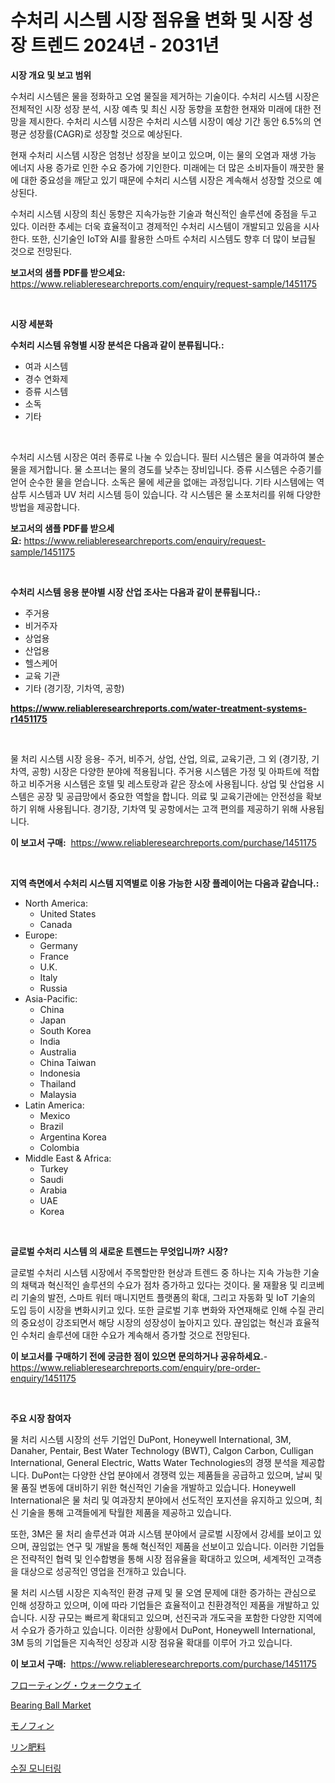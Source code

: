 <p><h1>수처리 시스템 시장 점유율 변화 및 시장 성장 트렌드 2024년 - 2031년</h1></p><p><strong>시장 개요 및 보고 범위</strong></p>
<p><p>수처리 시스템은 물을 정화하고 오염 물질을 제거하는 기술이다. 수처리 시스템 시장은 전체적인 시장 성장 분석, 시장 예측 및 최신 시장 동향을 포함한 현재와 미래에 대한 전망을 제시한다. 수처리 시스템 시장은 수처리 시스템 시장이 예상 기간 동안 6.5%의 연평균 성장률(CAGR)로 성장할 것으로 예상된다. </p><p>현재 수처리 시스템 시장은 엄청난 성장을 보이고 있으며, 이는 물의 오염과 재생 가능 에너지 사용 증가로 인한 수요 증가에 기인한다. 미래에는 더 많은 소비자들이 깨끗한 물에 대한 중요성을 깨닫고 있기 때문에 수처리 시스템 시장은 계속해서 성장할 것으로 예상된다. </p><p>수처리 시스템 시장의 최신 동향은 지속가능한 기술과 혁신적인 솔루션에 중점을 두고 있다. 이러한 추세는 더욱 효율적이고 경제적인 수처리 시스템이 개발되고 있음을 시사한다. 또한, 신기술인 IoT와 AI를 활용한 스마트 수처리 시스템도 향후 더 많이 보급될 것으로 전망된다.</p></p>
<p><strong>보고서의 샘플 PDF를 받으세요:</strong> <a href="https://www.reliableresearchreports.com/enquiry/request-sample/1451175">https://www.reliableresearchreports.com/enquiry/request-sample/1451175</a></p>
<p>&nbsp;</p>
<p><strong>시장 세분화</strong></p>
<p><strong>수처리 시스템 유형별 시장 분석은 다음과 같이 분류됩니다.:</strong></p>
<p><ul><li>여과 시스템</li><li>경수 연화제</li><li>증류 시스템</li><li>소독</li><li>기타</li></ul></p>
<p>&nbsp;</p>
<p><p>수처리 시스템 시장은 여러 종류로 나눌 수 있습니다. 필터 시스템은 물을 여과하여 불순물을 제거합니다. 물 소프너는 물의 경도를 낮추는 장비입니다. 증류 시스템은 수증기를 얻어 순수한 물을 얻습니다. 소독은 물에 세균을 없애는 과정입니다. 기타 시스템에는 역삼투 시스템과 UV 처리 시스템 등이 있습니다. 각 시스템은 물 소포처리를 위해 다양한 방법을 제공합니다.</p></p>
<p><strong>보고서의 샘플 PDF를 받으세요:</strong>&nbsp;<a href="https://www.reliableresearchreports.com/enquiry/request-sample/1451175">https://www.reliableresearchreports.com/enquiry/request-sample/1451175</a></p>
<p>&nbsp;</p>
<p><strong> 수처리 시스템 응용 분야별 시장 산업 조사는 다음과 같이 분류됩니다.:</strong></p>
<p><ul><li>주거용</li><li>비거주자</li><li>상업용</li><li>산업용</li><li>헬스케어</li><li>교육 기관</li><li>기타 (경기장, 기차역, 공항)</li></ul></p>
<p><strong><a href="https://www.reliableresearchreports.com/water-treatment-systems-r1451175">https://www.reliableresearchreports.com/water-treatment-systems-r1451175</a></strong></p>
<p>&nbsp;</p>
<p><p>물 처리 시스템 시장 응용- 주거, 비주거, 상업, 산업, 의료, 교육기관, 그 외 (경기장, 기차역, 공항) 시장은 다양한 분야에 적용됩니다. 주거용 시스템은 가정 및 아파트에 적합하고 비주거용 시스템은 호텔 및 레스토랑과 같은 장소에 사용됩니다. 상업 및 산업용 시스템은 공장 및 공급망에서 중요한 역할을 합니다. 의료 및 교육기관에는 안전성을 확보하기 위해 사용됩니다. 경기장, 기차역 및 공항에서는 고객 편의를 제공하기 위해 사용됩니다.</p></p>
<p><strong>이 보고서 구매:</strong>&nbsp; <a href="https://www.reliableresearchreports.com/purchase/1451175">https://www.reliableresearchreports.com/purchase/1451175</a></p>
<p>&nbsp;</p>
<p><strong>지역 측면에서 수처리 시스템 지역별로 이용 가능한 시장 플레이어는 다음과 같습니다.:</strong></p>
<p><ul>
    <li>
        North America:
        <ul>
            <li>United States</li>
            <li>Canada</li>
        </ul>
    </li>
    <li>
        Europe:
        <ul>
            <li>Germany</li>
            <li>France</li>
            <li>U.K.</li>
            <li>Italy</li>
            <li>Russia</li>
        </ul>
    </li>
    <li>
        Asia-Pacific:
        <ul>
            <li>China</li>
            <li>Japan</li>
            <li>South Korea</li>
            <li>India</li>
            <li>Australia</li>
            <li>China Taiwan</li>
            <li>Indonesia</li>
            <li>Thailand</li>
            <li>Malaysia</li>
        </ul>
    </li>
    <li>
        Latin America:
        <ul>
            <li>Mexico</li>
            <li>Brazil</li>
            <li>Argentina Korea</li>
            <li>Colombia</li>
        </ul>
    </li>
    <li>
        Middle East & Africa:
        <ul>
            <li>Turkey</li>
            <li>Saudi</li>
            <li>Arabia</li>
            <li>UAE</li>
            <li>Korea</li>
        </ul>
    </li>
    </ul></p>
<p>&nbsp;</p>
<p><strong>글로벌 수처리 시스템 의 새로운 트렌드는 무엇입니까? 시장?</strong></p>
<p><p>글로벌 수처리 시스템 시장에서 주목할만한 현상과 트렌드 중 하나는 지속 가능한 기술의 채택과 혁신적인 솔루션의 수요가 점차 증가하고 있다는 것이다. 물 재활용 및 리코베리 기술의 발전, 스마트 워터 매니지먼트 플랫폼의 확대, 그리고 자동화 및 IoT 기술의 도입 등이 시장을 변화시키고 있다. 또한 글로벌 기후 변화와 자연재해로 인해 수질 관리의 중요성이 강조되면서 해당 시장의 성장성이 높아지고 있다. 끊임없는 혁신과 효율적인 수처리 솔루션에 대한 수요가 계속해서 증가할 것으로 전망된다.</p></p>
<p><strong>이 보고서를 구매하기 전에 궁금한 점이 있으면 문의하거나 공유하세요.</strong>- <a href="https://www.reliableresearchreports.com/enquiry/pre-order-enquiry/1451175">https://www.reliableresearchreports.com/enquiry/pre-order-enquiry/1451175</a></p>
<p>&nbsp;</p>
<p><strong>주요 시장 참여자</strong></p>
<p><p>물 처리 시스템 시장의 선두 기업인 DuPont, Honeywell International, 3M, Danaher, Pentair, Best Water Technology (BWT), Calgon Carbon, Culligan International, General Electric, Watts Water Technologies의 경쟁 분석을 제공합니다. DuPont는 다양한 산업 분야에서 경쟁력 있는 제품들을 공급하고 있으며, 날씨 및 물 품질 변동에 대비하기 위한 혁신적인 기술을 개발하고 있습니다. Honeywell International은 물 처리 및 여과장치 분야에서 선도적인 포지션을 유지하고 있으며, 최신 기술을 통해 고객들에게 탁월한 제품을 제공하고 있습니다.</p><p>또한, 3M은 물 처리 솔루션과 여과 시스템 분야에서 글로벌 시장에서 강세를 보이고 있으며, 끊임없는 연구 및 개발을 통해 혁신적인 제품을 선보이고 있습니다. 이러한 기업들은 전략적인 협력 및 인수합병을 통해 시장 점유율을 확대하고 있으며, 세계적인 고객층을 대상으로 성공적인 영업을 전개하고 있습니다.</p><p>물 처리 시스템 시장은 지속적인 환경 규제 및 물 오염 문제에 대한 증가하는 관심으로 인해 성장하고 있으며, 이에 따라 기업들은 효율적이고 친환경적인 제품을 개발하고 있습니다. 시장 규모는 빠르게 확대되고 있으며, 선진국과 개도국을 포함한 다양한 지역에서 수요가 증가하고 있습니다. 이러한 상황에서 DuPont, Honeywell International, 3M 등의 기업들은 지속적인 성장과 시장 점유율 확대를 이루어 가고 있습니다.</p></p>
<p><strong>이 보고서 구매:</strong>&nbsp;&nbsp;<a href="https://www.reliableresearchreports.com/purchase/1451175">https://www.reliableresearchreports.com/purchase/1451175</a></p>
<p><p><a href="https://github.com/joaejkdzgyljvo6/Market-Research-Report-List-1/blob/main/669511322647.md">フローティング・ウォークウェイ</a></p><p><a href="https://github.com/johnbach50/Market-Research-Report-List-2/blob/main/bearing-ball-market.md">Bearing Ball Market</a></p><p><a href="https://github.com/NashBeahan2023/Market-Research-Report-List-1/blob/main/632759122648.md">モノフィン</a></p><p><a href="https://medium.com/@saigekulas/%E3%83%AA%E3%83%B3%E8%82%A5%E6%96%99%E5%B8%82%E5%A0%B4%E3%81%AE%E5%88%86%E6%9E%90-%E3%82%B0%E3%83%AD%E3%83%BC%E3%83%90%E3%83%AB%E7%94%A3%E6%A5%AD%E3%81%AE%E8%A6%8B%E9%80%9A%E3%81%97%E3%81%A8%E4%BA%88%E6%B8%AC-2024%E5%B9%B4%E3%81%8B%E3%82%892031%E5%B9%B4%E3%81%BE%E3%81%A7-d8de8083c790">リン肥料</a></p><p><a href="https://github.com/vsap75a286l/Market-Research-Report-List-1/blob/main/682268320780.md">수질 모니터링</a></p></p>
